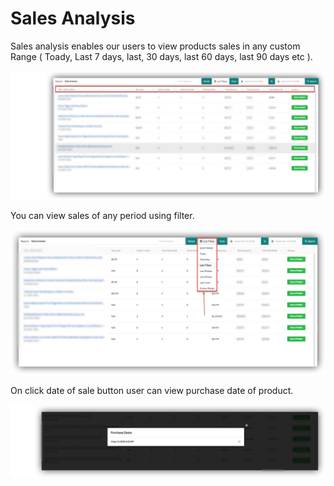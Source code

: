 # Sales Analysis

Sales analysis enables our users to view products sales in any custom Range \( Toady, Last 7 days, last, 30 days, last 60 days, last 90 days etc \).

![Sales Analysis](../.gitbook/assets/salesa1.png)

You can view sales of any period using filter.

![Periods](../.gitbook/assets/salesa2.png)

On click date of sale button user can view purchase date of product.

![Purchase date of product](../.gitbook/assets/salesa3.png)



